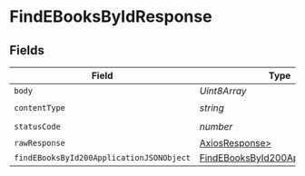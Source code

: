 # FindEBooksByIdResponse


## Fields

| Field                                                                                           | Type                                                                                            | Required                                                                                        | Description                                                                                     |
| ----------------------------------------------------------------------------------------------- | ----------------------------------------------------------------------------------------------- | ----------------------------------------------------------------------------------------------- | ----------------------------------------------------------------------------------------------- |
| `body`                                                                                          | *Uint8Array*                                                                                    | :heavy_minus_sign:                                                                              | N/A                                                                                             |
| `contentType`                                                                                   | *string*                                                                                        | :heavy_check_mark:                                                                              | N/A                                                                                             |
| `statusCode`                                                                                    | *number*                                                                                        | :heavy_check_mark:                                                                              | N/A                                                                                             |
| `rawResponse`                                                                                   | [AxiosResponse>](https://axios-http.com/docs/res_schema)                                        | :heavy_minus_sign:                                                                              | N/A                                                                                             |
| `findEBooksById200ApplicationJSONObject`                                                        | [FindEBooksById200ApplicationJSON](../../models/operations/findebooksbyid200applicationjson.md) | :heavy_minus_sign:                                                                              | OK                                                                                              |